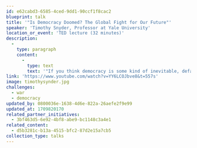 ```yaml
---
id: e62cabd3-6585-4ced-9dd1-90ccf1f8cac2
blueprint: talk
title: '"Is Democracy Doomed? The Global Fight for Our Future"'
speaker: 'Timothy Snyder, Professor at Yale University'
location_or_event: 'TED lecture (32 minutes)'
description:
  -
    type: paragraph
    content:
      -
        type: text
        text: '"If you think democracy is some kind of inevitable, default setting for the world, then you aren''t going to have it for very long," says historian and author Timothy Snyder. From World War I to the Russian invasion of Ukraine, Snyder dives into the structures that uplift and tear down political systems, offering a historical perspective on the current state of democracy around the world as well as the patterns of thought that lead to tyranny. He discusses a new approach to democracy that could help create and protect a future of freedom.'
link: 'https://www.youtube.com/watch?v=YY6LCOJbve8&t=557s'
image: timothysynder.jpg
challenges:
  - war
  - democracy
updated_by: 0800036e-1638-4d6e-822a-26aefe2f9e99
updated_at: 1709820170
related_partner_initiatives:
  - 3bf463d5-6e92-4bf8-abe9-bc1148c3a4e1
related_content:
  - d5b3281c-b13a-4515-bfc2-87d2e15a7cb5
collection_type: talks
---
```

